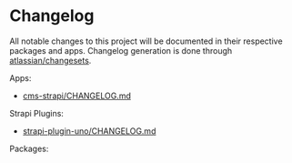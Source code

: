 # Changelog

All notable changes to this project will be documented
in their respective packages and apps. Changelog generation is
done through [atlassian/changesets](https://github.com/atlassian/changesets).

Apps:

- [cms-strapi/CHANGELOG.md](apps/cms-strapi/CHANGELOG.md)

Strapi Plugins:

- [strapi-plugin-uno/CHANGELOG.md](apps/cms-strapi/src/plugins/uno/CHANGELOG.md)

Packages:
